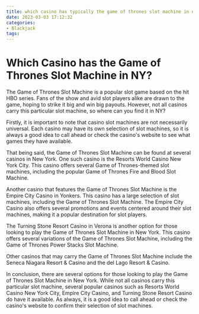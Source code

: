 ```yaml
---
title: which casino has typically the game of thrones slot machine in ny Blackjack
date: 2023-03-03 17:12:32
categories:
- Blackjack
tags:
---
```

# Which Casino has the Game of Thrones Slot Machine in NY?

The Game of Thrones Slot Machine is a popular slot game based on the hit HBO series. Fans of the show and avid slot players alike are drawn to the game, hoping to strike it big and win big payouts. However, not all casinos carry this particular slot machine, so where can you find it in NY?

Firstly, it is important to note that casino slot machines are not necessarily universal. Each casino may have its own selection of slot machines, so it is always a good idea to call ahead or check the casino's website to see what games they have available.

That being said, the Game of Thrones Slot Machine can be found at several casinos in New York. One such casino is the Resorts World Casino New York City. This casino offers several Game of Thrones-themed slot machines, including the popular Game of Thrones Fire and Blood Slot Machine.

Another casino that features the Game of Thrones Slot Machine is the Empire City Casino in Yonkers. This casino has a large selection of slot machines, including the Game of Thrones Slot Machine. The Empire City Casino also offers several promotions and events centered around their slot machines, making it a popular destination for slot players.

The Turning Stone Resort Casino in Verona is another option for those looking to play the Game of Thrones Slot Machine in New York. This casino offers several variations of the Game of Thrones Slot Machine, including the Game of Thrones Power Stacks Slot Machine.

Other casinos that may carry the Game of Thrones Slot Machine include the Seneca Niagara Resort & Casino and the del Lago Resort & Casino.

In conclusion, there are several options for those looking to play the Game of Thrones Slot Machine in New York. While not all casinos carry this particular slot machine, several popular casinos such as Resorts World Casino New York City, Empire City Casino, and Turning Stone Resort Casino do have it available. As always, it is a good idea to call ahead or check the casino's website to confirm their selection of slot machines.